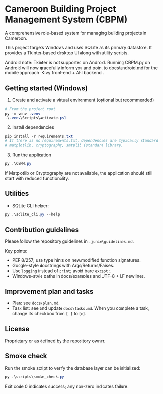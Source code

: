 # Cameroon Building Project Management System (CBPM)

A comprehensive role-based system for managing building projects in Cameroon.

This project targets Windows and uses SQLite as its primary datastore. It provides a Tkinter-based desktop UI along with utility scripts.

Android note: Tkinter is not supported on Android. Running CBPM.py on Android will now gracefully inform you and point to docs\\android.md for the mobile approach (Kivy front-end + API backend).

## Getting started (Windows)

1. Create and activate a virtual environment (optional but recommended)

```powershell
# From the project root
py -m venv .venv
.\.venv\Scripts\Activate.ps1
```

2. Install dependencies

```powershell
pip install -r requirements.txt
# If there is no requirements.txt, dependencies are typically standard library + tkinter + sqlite3 + pandas, and optional:
# matplotlib, cryptography, smtplib (standard library)
```

3. Run the application

```powershell
py .\CBPM.py
```

If Matplotlib or Cryptography are not available, the application should still start with reduced functionality.

## Utilities

- SQLite CLI helper:

```powershell
py .\sqlite_cli.py --help
```

## Contribution guidelines

Please follow the repository guidelines in `.junie\guidelines.md`.

Key points:

- PEP 8/257; use type hints on new/modified function signatures.
- Google-style docstrings with Args/Returns/Raises.
- Use `logging` instead of `print`; avoid bare `except:`.
- Windows-style paths in docs/examples and UTF-8 + LF newlines.

## Improvement plan and tasks

- Plan: see `docs\plan.md`.
- Task list: see and update `docs\tasks.md`. When you complete a task, change its checkbox from `[ ]` to `[x]`.

## License

Proprietary or as defined by the repository owner.

## Smoke check

Run the smoke script to verify the database layer can be initialized:

```powershell
py .\scripts\smoke_check.py
```

Exit code 0 indicates success; any non-zero indicates failure.

